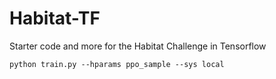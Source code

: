 # Habitat-TF
Starter code and more  for the Habitat Challenge in Tensorflow

`python train.py --hparams ppo_sample --sys local`
